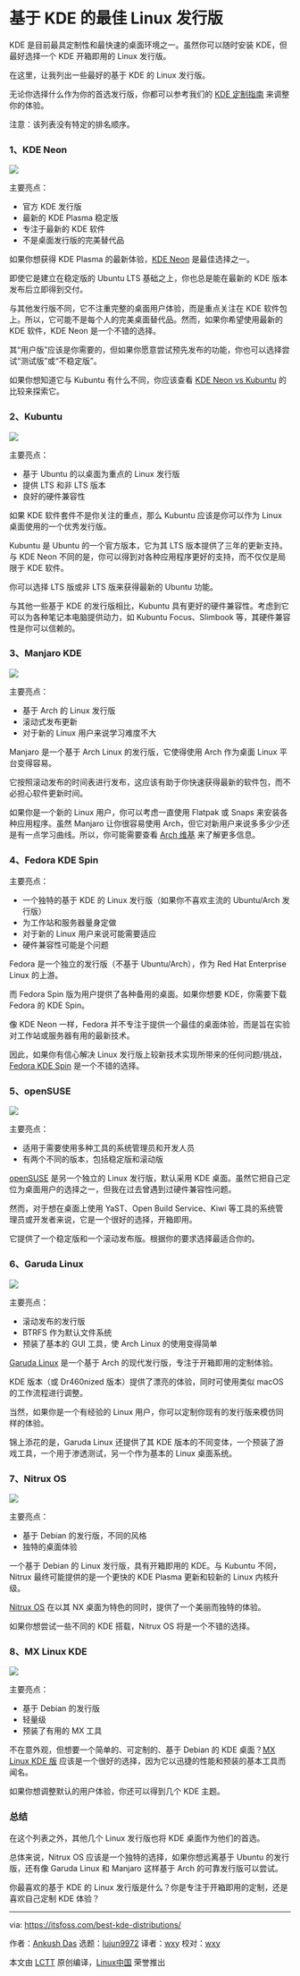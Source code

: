 [#]: subject: "Best Linux Distributions Based on KDE"
[#]: via: "https://itsfoss.com/best-kde-distributions/"
[#]: author: "Ankush Das https://itsfoss.com/author/ankush/"
[#]: collector: "lujun9972"
[#]: translator: "wxy"
[#]: reviewer: "wxy"
[#]: publisher: " "
[#]: url: " "

基于 KDE 的最佳 Linux 发行版
======

KDE 是目前最具定制性和最快速的桌面环境之一。虽然你可以随时安装 KDE，但最好选择一个 KDE 开箱即用的 Linux 发行版。

在这里，让我列出一些最好的基于 KDE 的 Linux 发行版。

无论你选择什么作为你的首选发行版，你都可以参考我们的 [KDE 定制指南][1] 来调整你的体验。

注意：该列表没有特定的排名顺序。

### 1、KDE Neon

![][2]

主要亮点：

  * 官方 KDE 发行版
  * 最新的 KDE Plasma 稳定版
  * 专注于最新的 KDE 软件
  * 不是桌面发行版的完美替代品

如果你想获得 KDE Plasma 的最新体验，[KDE Neon][4] 是最佳选择之一。

即使它是建立在稳定版的 Ubuntu LTS 基础之上，你也总是能在最新的 KDE 版本发布后立即得到交付。

与其他发行版不同，它不注重完整的桌面用户体验，而是重点关注在 KDE 软件包上。所以，它可能不是每个人的完美桌面替代品。然而，如果你希望使用最新的 KDE 软件，KDE Neon 是一个不错的选择。

其“用户版”应该是你需要的，但如果你愿意尝试预先发布的功能，你也可以选择尝试“测试版”或“不稳定版”。

如果你想知道它与 Kubuntu 有什么不同，你应该查看 [KDE Neon vs Kubuntu][3] 的比较来探索它。

### 2、Kubuntu

![][5]

主要亮点：

  * 基于 Ubuntu 的以桌面为重点的 Linux 发行版
  * 提供 LTS 和非 LTS 版本
  * 良好的硬件兼容性

如果 KDE 软件套件不是你关注的重点，那么 Kubuntu 应该是你可以作为 Linux 桌面使用的一个优秀发行版。

Kubuntu 是 Ubuntu 的一个官方版本，它为其 LTS 版本提供了三年的更新支持。与 KDE Neon 不同的是，你可以得到对各种应用程序更好的支持，而不仅仅是局限于 KDE 软件。

你可以选择 LTS 版或非 LTS 版来获得最新的 Ubuntu 功能。

与其他一些基于 KDE 的发行版相比，Kubuntu 具有更好的硬件兼容性。考虑到它可以为各种笔记本电脑提供动力，如 Kubuntu Focus、Slimbook 等，其硬件兼容性是你可以信赖的。

### 3、Manjaro KDE

![][6]

主要亮点：

  * 基于 Arch 的 Linux 发行版
  * 滚动式发布更新
  * 对于新的 Linux 用户来说学习难度不大

Manjaro 是一个基于 Arch Linux 的发行版，它使得使用 Arch 作为桌面 Linux 平台变得容易。

它按照滚动发布的时间表进行发布，这应该有助于你快速获得最新的软件包，而不必担心软件更新时间。

如果你是一个新的 Linux 用户，你可以考虑一直使用 Flatpak 或 Snaps 来安装各种应用程序。虽然 Manjaro 让你很容易使用 Arch，但它对新用户来说多多少少还是有一点学习曲线。所以，你可能需要查看 [Arch 维基][7] 来了解更多信息。

### 4、Fedora KDE Spin

主要亮点：

  * 一个独特的基于 KDE 的 Linux 发行版（如果你不喜欢主流的 Ubuntu/Arch 发行版）
  * 为工作站和服务器量身定做
  * 对于新的 Linux 用户来说可能需要适应
  * 硬件兼容性可能是个问题

Fedora 是一个独立的发行版（不基于 Ubuntu/Arch），作为 Red Hat Enterprise Linux 的上游。

而 Fedora Spin 版为用户提供了各种备用的桌面。如果你想要 KDE，你需要下载 Fedora 的 KDE Spin。

像 KDE Neon 一样，Fedora 并不专注于提供一个最佳的桌面体验，而是旨在实验对工作站或服务器有用的最新技术。

因此，如果你有信心解决 Linux 发行版上较新技术实现所带来的任何问题/挑战，[Fedora KDE Spin][8] 是一个不错的选择。

### 5、openSUSE

![][9]

主要亮点：

  * 适用于需要使用多种工具的系统管理员和开发人员
  * 有两个不同的版本，包括稳定版和滚动版

[openSUSE][10] 是另一个独立的 Linux 发行版，默认采用 KDE 桌面。虽然它把自己定位为桌面用户的选择之一，但我在过去曾遇到过硬件兼容性问题。

然而，对于想在桌面上使用 YaST、Open Build Service、Kiwi 等工具的系统管理员或开发者来说，它是一个很好的选择，开箱即用。

它提供了一个稳定版和一个滚动发布版。根据你的要求选择最适合你的。

### 6、Garuda Linux

![][11]

主要亮点：

  * 滚动发布的发行版
  * BTRFS 作为默认文件系统
  * 预装了基本的 GUI 工具，使 Arch Linux 的使用变得简单

[Garuda Linux][12] 是一个基于 Arch 的现代发行版，专注于开箱即用的定制体验。

KDE 版本（或 Dr460nized 版本）提供了漂亮的体验，同时可使用类似 macOS 的工作流程进行调整。

当然，如果你是一个有经验的 Linux 用户，你可以定制你现有的发行版来模仿同样的体验。

锦上添花的是，Garuda Linux 还提供了其 KDE 版本的不同变体，一个预装了游戏工具，一个用于渗透测试，另一个作为基本的 Linux 桌面系统。

### 7、Nitrux OS

![][13]

主要亮点：

  * 基于 Debian 的发行版，不同的风格
  * 独特的桌面体验

一个基于 Debian 的 Linux 发行版，具有开箱即用的 KDE。与 Kubuntu 不同，Nitrux 最终可能提供的是一个更快的 KDE Plasma 更新和较新的 Linux 内核升级。

[Nitrux OS][14] 在以其 NX 桌面为特色的同时，提供了一个美丽而独特的体验。

如果你想尝试一些不同的 KDE 搭载，Nitrux OS 将是一个不错的选择。

### 8、MX Linux KDE

![][15]

主要亮点：

  * 基于 Debian 的发行版
  * 轻量级
  * 预装了有用的 MX 工具

不在意外观，但想要一个简单的、可定制的、基于 Debian 的 KDE 桌面？[MX Linux KDE 版][16] 应该是一个很好的选择，因为它以迅捷的性能和预装的基本工具而闻名。

如果你想调整默认的用户体验，你还可以得到几个 KDE 主题。

### 总结

在这个列表之外，其他几个 Linux 发行版也将 KDE 桌面作为他们的首选。

总体来说，Nitrux OS 应该是一个独特的选择，如果你想远离基于 Ubuntu 的发行版，还有像 Garuda Linux 和 Manjaro 这样基于 Arch 的可靠发行版可以尝试。

你最喜欢的基于 KDE 的 Linux 发行版是什么？你是专注于开箱即用的定制，还是喜欢自己定制 KDE 体验？

--------------------------------------------------------------------------------

via: https://itsfoss.com/best-kde-distributions/

作者：[Ankush Das][a]
选题：[lujun9972][b]
译者：[wxy](https://github.com/wxy)
校对：[wxy](https://github.com/wxy)

本文由 [LCTT](https://github.com/LCTT/TranslateProject) 原创编译，[Linux中国](https://linux.cn/) 荣誉推出

[a]: https://itsfoss.com/author/ankush/
[b]: https://github.com/lujun9972
[1]: https://itsfoss.com/kde-customization
[2]: https://i0.wp.com/itsfoss.com/wp-content/uploads/2020/08/kde-neon-information-20-04.jpg?resize=800%2C397&ssl=1
[3]: https://itsfoss.com/kde-neon-vs-kubuntu/
[4]: https://neon.kde.org/index
[5]: https://i0.wp.com/itsfoss.com/wp-content/uploads/2020/01/kubuntu-kde.jpg?resize=800%2C450&ssl=1
[6]: https://i1.wp.com/itsfoss.com/wp-content/uploads/2020/11/manjaro-20-desktop.jpeg?resize=800%2C440&ssl=1
[7]: https://wiki.archlinux.org
[8]: https://spins.fedoraproject.org/en/kde/
[9]: https://i1.wp.com/itsfoss.com/wp-content/uploads/2021/10/opensuse-kde.png?resize=800%2C423&ssl=1
[10]: https://www.opensuse.org
[11]: https://i2.wp.com/itsfoss.com/wp-content/uploads/2020/12/Garuda-Linux-review.png?resize=800%2C450&ssl=1
[12]: https://garudalinux.org
[13]: https://i0.wp.com/itsfoss.com/wp-content/uploads/2021/10/nitrux-os-kde.png?resize=800%2C450&ssl=1
[14]: https://nxos.org
[15]: https://i1.wp.com/itsfoss.com/wp-content/uploads/2020/08/mx-linux-19-2-kde.jpg?resize=800%2C452&ssl=1
[16]: https://mxlinux.org
